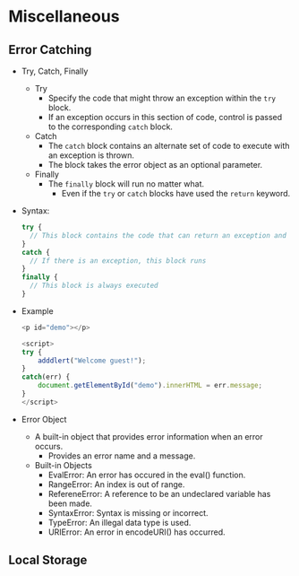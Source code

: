 # Miscellaneous

## Error Catching

- Try, Catch, Finally
  - Try
    - Specify the code that might throw an exception within the ```try``` block.
    - If an exception occurs in this section of code, control is passed to the corresponding ```catch``` block.
  - Catch
    - The ```catch``` block contains an alternate set of code to execute with an exception is thrown.
    - The block takes the error object as an optional parameter.
  - Finally
    - The ```finally``` block will run no matter what.
      - Even if the ```try``` or ```catch``` blocks have used the ```return``` keyword.
      
- Syntax:
  ```javascript
  try {
    // This block contains the code that can return an exception and call the catch block
  }
  catch {
    // If there is an exception, this block runs
  }
  finally {
    // This block is always executed
  }
  ```
  
- Example
  ```javascript
  <p id="demo"></p>

  <script>
  try {
      adddlert("Welcome guest!");
  }
  catch(err) {
      document.getElementById("demo").innerHTML = err.message;
  }
  </script>
  ```

- Error Object
  - A built-in object that provides error information when an error occurs.
    - Provides an error name and a message.
  - Built-in Objects
    - EvalError: An error has occured in the eval() function.
    - RangeError: An index is out of range.
    - RefereneError: A reference to be an undeclared variable has been made.
    - SyntaxError: Syntax is missing or incorrect.
    - TypeError: An illegal data type is used.
    - URIError: An error in encodeURI() has occurred.
    
## Local Storage

